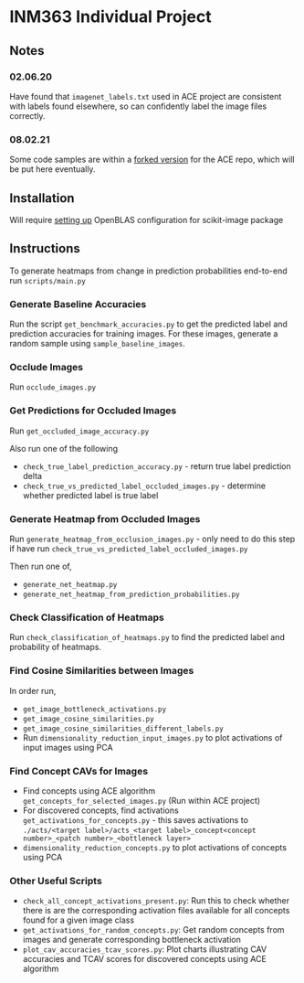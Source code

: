 # INM363 Individual Project

## Notes

### 02.06.20

Have found that `imagenet_labels.txt` used in ACE project are consistent with labels found elsewhere, so can confidently label the image files correctly.

### 08.02.21

Some code samples are within a [forked version](https://github.com/tpgmartin/ACE/tree/test-run) for the ACE repo, which will be put here eventually.

## Installation

Will require [setting up](https://stackoverflow.com/questions/11443302/compiling-numpy-with-openblas-integration) OpenBLAS configuration for scikit-image package

## Instructions

To generate heatmaps from change in prediction probabilities end-to-end run `scripts/main.py`

### Generate Baseline Accuracies

Run the script `get_benchmark_accuracies.py` to get the predicted label and prediction accuracies for training images. For these images, generate a random sample using `sample_baseline_images`.

### Occlude Images

Run `occlude_images.py`

### Get Predictions for Occluded Images

Run `get_occluded_image_accuracy.py`

Also run one of the following
* `check_true_label_prediction_accuracy.py` - return true label prediction delta
* `check_true_vs_predicted_label_occluded_images.py` - determine whether predicted label is true label

### Generate Heatmap from Occluded Images

Run `generate_heatmap_from_occlusion_images.py` - only need to do this step if have run `check_true_vs_predicted_label_occluded_images.py`

Then run one of,
* `generate_net_heatmap.py`
* `generate_net_heatmap_from_prediction_probabilities.py`

### Check Classification of Heatmaps

Run `check_classification_of_heatmaps.py` to find the predicted label and probability of heatmaps.

### Find Cosine Similarities between Images

In order run,
* `get_image_bottleneck_activations.py`
* `get_image_cosine_similarities.py`
* `get_image_cosine_similarities_different_labels.py`
* Run `dimensionality_reduction_input_images.py` to plot activations of input images using PCA

### Find Concept CAVs for Images

* Find concepts using ACE algorithm `get_concepts_for_selected_images.py` (Run within ACE project)
* For discovered concepts, find activations `get_activations_for_concepts.py` - this saves activations to `./acts/<target label>/acts_<target label>_concept<concept number>_<patch number>_<bottleneck layer>`
* `dimensionality_reduction_concepts.py` to plot activations of concepts using PCA

### Other Useful Scripts

* `check_all_concept_activations_present.py`: Run this to check whether there is are the corresponding activation files available for all concepts found for a given image class
* `get_activations_for_random_concepts.py`: Get random concepts from images and generate corresponding bottleneck activation
* `plot_cav_accuracies_tcav_scores.py`: Plot charts illustrating CAV accuracies and TCAV scores for discovered concepts using ACE algorithm